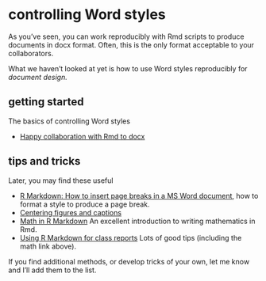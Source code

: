 
# controlling Word styles

As you’ve seen, you can work reproducibly with Rmd scripts to produce
documents in docx format. Often, this is the only format acceptable to
your collaborators.

What we haven’t looked at yet is how to use Word styles reproducibly for
*document design.*

## getting started

The basics of controlling Word styles

  - [Happy collaboration with Rmd to
    docx](http://rmarkdown.rstudio.com/articles_docx.html)

## tips and tricks

Later, you may find these useful

  - [R Markdown: How to insert page breaks in a MS Word
    document](http://datascienceplus.com/r-markdown-how-to-insert-page-breaks-in-a-ms-word-document/),
    how to format a style to produce a page break.  
  - [Centering figures and captions](cm042_docx-center-figure.md)
  - [Math in R
    Markdown](http://www.stat.cmu.edu/~cshalizi/rmarkdown/#math-in-r-markdown)
    An excellent introduction to writing mathematics in Rmd.
  - [Using R Markdown for class
    reports](http://www.stat.cmu.edu/~cshalizi/rmarkdown/) Lots of good
    tips (including the math link above).

If you find additional methods, or develop tricks of your own, let me
know and I’ll add them to the list.
